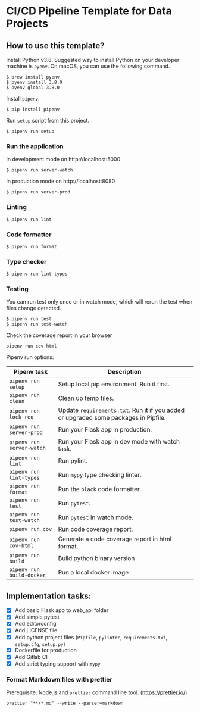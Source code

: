 # CI/CD Pipeline Template for Data Projects

## How to use this template?

Install Python v3.8. Suggested way to install Python on your developer machine is `pyenv`. On macOS, you can use the following command.

```
$ brew install pyenv
$ pyenv install 3.8.0
$ pyenv global 3.8.0
```

Install `pipenv`.

```
$ pip install pipenv
```

Run `setup` script from this project.

```
$ pipenv run setup
```

### Run the application

In development mode on http://localhost:5000

```
$ pipenv run server-watch
```

In production mode on http://localhost:8080

```
$ pipenv run server-prod
```

### Linting

```
$ pipenv run lint
```

### Code formatter

```
$ pipenv run format
```

### Type checker

```
$ pipenv run lint-types
```

### Testing

You can run test only once or in watch mode, which will rerun the test when files change detected.

```
$ pipenv run test
$ pipenv run test-watch
```

Check the coverage report in your browser

```
pipenv run cov-html
```

Pipenv run options:

| Pipenv task               | Description                                                                          |
| ------------------------- | ------------------------------------------------------------------------------------ |
| `pipenv run setup`        | Setup local pip environment. Run it first.                                           |
| `pipenv run clean`        | Clean up temp files.                                                                 |
| `pipenv run lock-req`     | Update `requirements.txt`. Run it if you added or upgraded some packages in Pipfile. |
| `pipenv run server-prod`  | Run your Flask app in production.                                                    |
| `pipenv run server-watch` | Run your Flask app in dev mode with watch task.                                      |
| `pipenv run lint`         | Run pylint.                                                                          |
| `pipenv run lint-types` | Run `mypy` type checking linter.
| `pipenv run format`       | Run the `black` code formatter.                                                      |
| `pipenv run test`         | Run `pytest`.                                                                        |
| `pipenv run test-watch`   | Run `pytest` in watch mode.                                                          |
| `pipenv run cov`          | Run code coverage report.                                                            |
| `pipenv run cov-html`     | Generate a code coverage report in html format.                                      |
| `pipenv run build`        | Build python binary version                                                          |
| `pipenv run build-docker` | Run a local docker image                                                             |



## Implementation tasks:

- [x] Add basic Flask app to web_api folder
- [x] Add simple pytest
- [x] Add editorconfig
- [x] Add LICENSE file
- [x] Add python project files (`Pipfile`, `pylintrc`, `requirements.txt`, `setup.cfg`, `setup.py`)
- [x] Dockerfile for production
- [x] Add Gitlab CI
- [x] Add strict typing support with `mypy`

### Format Markdown files with prettier

Prerequisite: Node.js and `prettier` command line tool. (https://prettier.io/)

```
prettier "**/*.md" --write --parser=markdown
```
